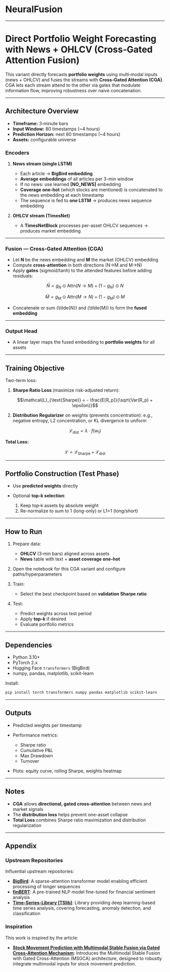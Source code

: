 # NeuralFusion

---

# Direct Portfolio Weight Forecasting with News + OHLCV (Cross‑Gated Attention Fusion)

This variant directly forecasts **portfolio weights** using multi‑modal inputs (news + OHLCV) and fuses the streams with **Cross‑Gated Attention (CGA)**.  
CGA lets each stream attend to the other via gates that modulate information flow, improving robustness over naive concatenation.

---

## Architecture Overview

- **Timeframe:** 3‑minute bars  
- **Input Window:** 80 timestamps (~4 hours)  
- **Prediction Horizon:** next 80 timestamps (~4 hours)  
- **Assets:** configurable universe

### Encoders

1. **News stream (single LSTM)**  
   - Each article → **BigBird embedding**  
   - **Average embeddings** of all articles per 3-min window  
   - If no news: use learned **[NO_NEWS]** embedding  
   - **Coverage one-hot** (which stocks are mentioned) is concatenated to the news embedding at each timestamp  
   - The sequence is fed to **one LSTM** → produces news sequence embedding  

2. **OHLCV stream (TimesNet)**  
   - A **TimesNetBlock** processes per-asset OHLCV sequences → produces market embedding  

---

### Fusion — Cross‑Gated Attention (CGA)

- Let **N** be the news embedding and **M** the market (OHLCV) embedding  
- Compute **cross‑attention** in both directions (N→M and M→N)  
- Apply **gates** (sigmoid/tanh) to the attended features before adding residuals:

```math
\tilde{N} = g_N \odot \text{Attn}(N \rightarrow M) + (1-g_N) \odot N
````

```math
\tilde{M} = g_M \odot \text{Attn}(M \rightarrow N) + (1-g_M) \odot M
```

* Concatenate or sum (\tilde{N}) and (\tilde{M}) to form the **fused embedding**

---

### Output Head

* A linear layer maps the fused embedding to **portfolio weights** for all assets

---

## Training Objective

Two-term loss:

1. **Sharpe Ratio Loss** (maximize risk-adjusted return):

```math
\mathcal{L}_{\text{Sharpe}} = - \frac{E[R_p]}{\sqrt{Var(R_p) + \epsilon}}
```

2. **Distribution Regularizer** on weights (prevents concentration):
   e.g., negative entropy, L2 concentration, or KL divergence to uniform

```math
\mathcal{L}_{\text{dist}} = \lambda \cdot f(w_t)
```

**Total Loss:**

```math
\mathcal{L} = \mathcal{L}_{\text{Sharpe}} + \mathcal{L}_{\text{dist}}
```

---

## Portfolio Construction (Test Phase)

* Use **predicted weights** directly
* Optional **top‑k selection**:

  1. Keep top‑k assets by absolute weight
  2. Re-normalize to sum to 1 (long-only) or L1=1 (long/short)

---

## How to Run

1. Prepare data:

   * **OHLCV** (3‑min bars) aligned across assets
   * **News** table with text + **asset coverage one-hot**
2. Open the notebook for this CGA variant and configure paths/hyperparameters
3. Train:

   * Select the best checkpoint based on **validation Sharpe ratio**
4. Test:

   * Predict weights across test period
   * Apply **top‑k** if desired
   * Evaluate portfolio metrics

---

## Dependencies

* Python 3.10+
* PyTorch 2.x
* Hugging Face `transformers` (BigBird)
* numpy, pandas, matplotlib, scikit-learn

Install:

```bash
pip install torch transformers numpy pandas matplotlib scikit-learn
```

---

## Outputs

* Predicted weights per timestamp
* Performance metrics:

  * Sharpe ratio
  * Cumulative P&L
  * Max Drawdown
  * Turnover
* Plots: equity curve, rolling Sharpe, weights heatmap

---

## Notes

* **CGA** allows **directional, gated cross‑attention** between news and market signals
* The **distribution loss** helps prevent one-asset collapse
* **Total Loss** combines Sharpe ratio maximization and distribution regularization

---

## Appendix

### Upstream Repositories

Influential upstream repositories:

* [**BigBird**](https://github.com/google-research/bigbird): A sparse-attention transformer model enabling efficient processing of longer sequences
* [**finBERT**](https://github.com/ProsusAI/finBERT): A pre-trained NLP model fine-tuned for financial sentiment analysis
* [**Time-Series-Library (TSlib)**](https://github.com/thuml/Time-Series-Library): Library providing deep learning-based time series analysis, covering forecasting, anomaly detection, and classification

### Inspiration

This work is inspired by the article:

* [**Stock Movement Prediction with Multimodal Stable Fusion via Gated Cross-Attention Mechanism**](https://arxiv.org/abs/2406.06594): Introduces the Multimodal Stable Fusion with Gated Cross-Attention (MSGCA) architecture, designed to robustly integrate multimodal inputs for stock movement prediction.
